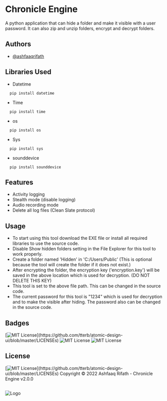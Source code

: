 
# Chronicle Engine
A python application that can hide a folder and make it visible with a user password. It can also zip and unzip folders, encrypt and decrypt folders.

## Authors

- [@ashfaaqrifath](https://www.github.com/ashfaaqrifath)


## Libraries Used
* Datetime
```
  pip install datetime
```

* Time
```
  pip install time
```

* os
```
  pip install os
```

* Sys
```
  pip install sys
```

* sounddevice
```
  pip install sounddevice
```
## Features

- Activity logging
- Stealth mode (disable logging)
- Audio recording mode
- Delete all log files (Clean Slate protocol)


## Usage
- To start using this tool download the EXE file or install all required libraries to use the source code.
- Disable Show hidden folders setting in the File Explorer for this tool to work properly.
- Create a folder named 'Hidden' in 'C:/Users/Public' (This is optional because the tool will create the folder if it does not exist.)
- After encrypting the folder, the encryption key ('encryption.key') will be saved in the above location which is used for decryption. (DO NOT DELETE THIS KEY)
- This tool is set to the above file path. This can be changed in the source code.
- The current password for this tool is "1234" which is used for decryption and to make the visible after hiding. The password also can be changed in the source code.


## Badges

[![MIT License](https://img.shields.io/apm/l/atomic-design-ui.svg?)](https://github.com/tterb/atomic-design-ui/blob/master/LICENSEs)
![MIT License](https://img.shields.io/github/followers/ashfaaqrifath?style=social)
![MIT License](https://img.shields.io/github/stars/ashfaaqrifath/Chronicle-Engine?style=social)



## License

 [![MIT License](https://img.shields.io/apm/l/atomic-design-ui.svg?)](https://github.com/tterb/atomic-design-ui/blob/master/LICENSEs) Copyright © 2022 Ashfaaq Rifath - Chronicle Engine v2.0.0 


##
![Logo](https://dev-to-uploads.s3.amazonaws.com/uploads/articles/th5xamgrr6se0x5ro4g6.png)

